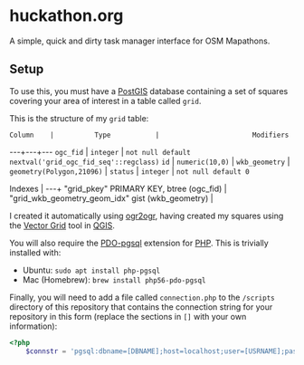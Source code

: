 # huckathon.org
A simple, quick and dirty task manager interface for OSM Mapathons.

## Setup
To use this, you must have a [PostGIS](http://postgis.net/) database containing a set of squares covering your area of interest in a table called `grid`.

This is the structure of my `grid` table:

    Column    |          Type           |                       Modifiers                        
---+---+---
 `ogc_fid`      | `integer`                 | `not null default nextval('grid_ogc_fid_seq'::regclass)`
 `id`           | `numeric(10,0)`           | 
 `wkb_geometry` | `geometry(Polygon,21096)` | 
 `status`       | `integer`                 | `not null default 0`

Indexes |
---+
"grid_pkey" PRIMARY KEY, btree (ogc_fid) |
"grid_wkb_geometry_geom_idx" gist (wkb_geometry) |


I created it automatically using [ogr2ogr](http://www.gdal.org/ogr2ogr.html), having created my squares using the [Vector Grid](https://docs.qgis.org/2.6/en/docs/user_manual/processing_algs/qgis/vector_creation_tools/vectorgrid.html) tool in [QGIS](http://www.qgis.org/en/site/).

You will also require the [PDO-pgsql](http://php.net/manual/en/ref.pdo-pgsql.connection.php) extension for [PHP](http://php.net/). This is trivially installed with:

* Ubuntu: `sudo apt install php-pgsql`
* Mac (Homebrew): `brew install php56-pdo-pgsql`

Finally, you will need to add a file called `connection.php` to the `/scripts` directory of this repository that contains the connection string for your repository in this form (replace the sections in `[]` with your own information):

```php
<?php
	$connstr = 'pgsql:dbname=[DBNAME];host=localhost;user=[USRNAME];password=[PASSWORD]';
```